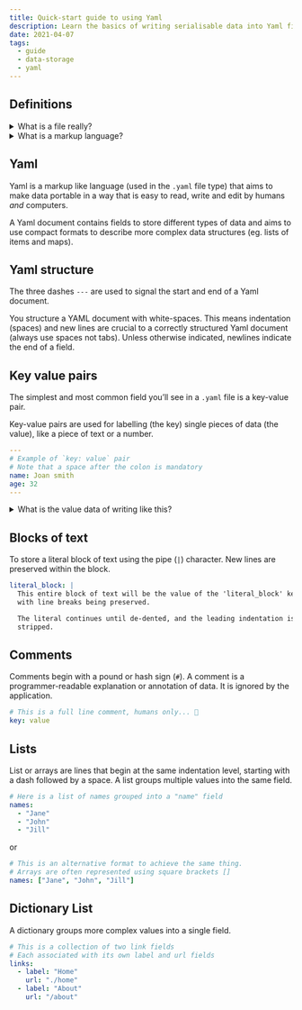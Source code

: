 ```yaml
---
title: Quick-start guide to using Yaml
description: Learn the basics of writing serialisable data into Yaml files
date: 2021-04-07
tags:
  - guide
  - data-storage
  - yaml
---
```


## Definitions

<details>
  <summary>What is a file really?</summary>

A <strong>file</strong> is and object on a computer that is used to store data or information.

There are many types of files, recognisable by their extension (ie. `.doc`, `.pdf`, `.jpg`).
Different file types are optimised for different tasks, like storing video, audio, text, configurations or computer instructions (code).

</details>

<details>
  <summary>What is a markup language?</summary>

A <strong>markup up language</strong> is a system of writing content so that it’s structure conveys meaning.

Yaml is a data serialization language and not technically a markup language though it functions a lot like one.

Other markup languages you might be familiar with are HTML, XML and JSON.

When you compare Yaml structure to other similar systems Yaml requires considerably less content or "decoration" to carry the same amount of information, but is less resilient regarding spacing and formatting as a result.

<div class="u-responsive-table-container">
<table>
  <thead>
    <tr>
      <th align="left">Yaml</th>
      <th align="left">XML</th>
      <th align="left">JSON</th>
    </tr>
  </thead>
  <tbody>
    <tr>
      <td style="vertical-align:top">

```yml
People:
  - name: Bob
    age: 30
    address: Wicklow, Ireland
```

      </td>
      <td style="vertical-align:top">

```xml
<People>
  <Person>
    <name>Bob</name>
    <age>30</age>
    <address>Wicklow, Ireland</address>
  </Person>
</People>
```

      </td>
      <td style="vertical-align:top">

```json
{
  "People": [
    {
      "name": "Bob",
      "age": 30,
      "address": "Wicklow, Ireland
    }
  ]
}
```

      </td>
    </tr>

  </tbody>
</table>
</div>
</details>

## Yaml

Yaml is a markup like language (used in the `.yaml` file type) that aims to make data portable in a way that is easy to read, write and edit by humans _and_ computers.

A Yaml document contains fields to store different types of data and aims to use compact formats to describe more complex data structures (eg. lists of items and maps).

## Yaml structure

The three dashes <code>---</code> are used to signal the start and end of a Yaml document.

You structure a YAML document with white-spaces. This means indentation (spaces) and new lines are crucial to a correctly structured Yaml document (always use spaces not tabs). Unless otherwise indicated, newlines indicate the end of a field.

## Key value pairs

The simplest and most common field you’ll see in a `.yaml` file is a key-value pair.

Key-value pairs are used for labelling (the key) single pieces of data (the value), like a piece of text or a number.

```yml
---
# Example of `key: value` pair
# Note that a space after the colon is mandatory
name: Joan smith
age: 32
---
```

<details>
  <summary markdown="span">What is the value data of writing like this?</summary>

A computer can read and use structured data written a lot easier than the unstructured data, for example see the following:

```txt
It's Joan Smiths 33rd birthday is tomorrow.
```

Again, the key aim of Yaml is to be portable, meaning that it can be easily imported, understood by multiple programs and in programming languages.

</details>

## Blocks of text

To store a literal block of text using the pipe (`|`) character. New lines are preserved within the block.

```yml
literal_block: |
  This entire block of text will be the value of the 'literal_block' key,
  with line breaks being preserved.

  The literal continues until de-dented, and the leading indentation is
  stripped.
```

## Comments

Comments begin with a pound or hash sign (`#`). A comment is a programmer-readable explanation or annotation of data. It is ignored by the application.

```yml
# This is a full line comment, humans only... 🤖
key: value
```

## Lists

List or arrays are lines that begin at the same indentation level, starting with a dash followed by a space. A list groups multiple values into the same field.

```yml
# Here is a list of names grouped into a "name" field
names:
  - "Jane"
  - "John"
  - "Jill"
```

or

```yml
# This is an alternative format to achieve the same thing.
# Arrays are often represented using square brackets []
names: ["Jane", "John", "Jill"]
```

## Dictionary List

A dictionary groups more complex values into a single field.

```yml
# This is a collection of two link fields
# Each associated with its own label and url fields
links:
  - label: "Home"
    url: "./home"
  - label: "About"
    url: "/about"
```
